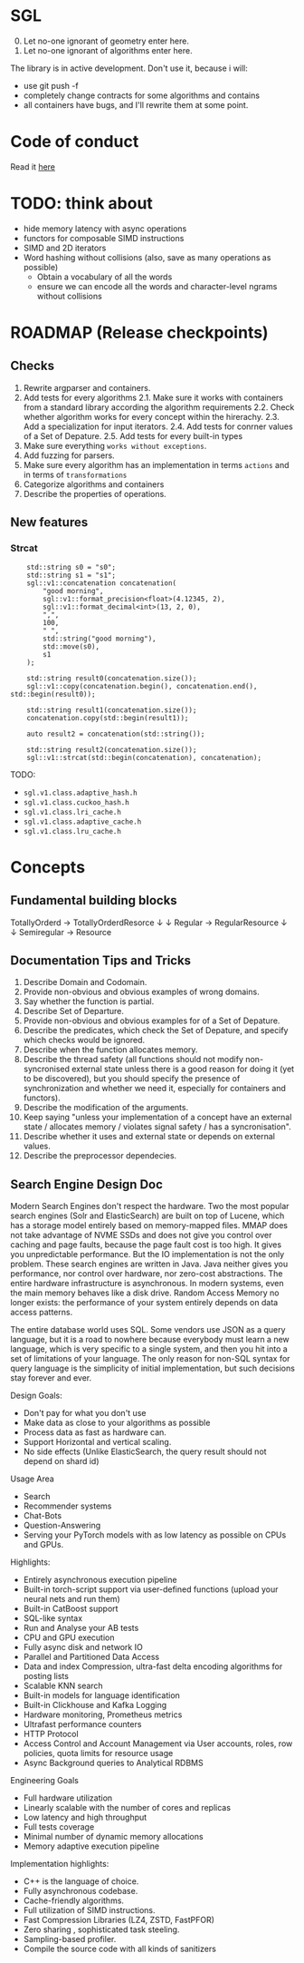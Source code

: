 # SGL

0. Let no-one ignorant of geometry enter here.
1. Let no-one ignorant of algorithms enter here.

The library is in active development. Don't use it, because i will:
- use git push -f
- completely change contracts for some algorithms and contains
- all containers have bugs, and I'll rewrite them at some point.

# Code of conduct
Read it [here](.github/CODE_OF_CONDUCT.md)

# TODO: think about
- hide memory latency with async operations
- functors for composable SIMD instructions
- SIMD and 2D iterators
- Word hashing without collisions (also, save as many operations as possible)
  - Obtain a vocabulary of all the words
  - ensure we can encode all the words and character-level ngrams without collisions


# ROADMAP (Release checkpoints)

## Checks
1. Rewrite argparser and containers.
2. Add tests for every algorithms
    2.1. Make sure it works with containers from a standard library according the algorithm requirements
    2.2. Check whether algorithm works for every concept within the hirerachy.
    2.3. Add a specialization for input iterators.
    2.4. Add tests for conrner values of a Set of Depature.
    2.5. Add tests for every built-in types
3. Make sure everything `works without exceptions`.
4. Add fuzzing for parsers.
5. Make sure every algorithm has an implementation in terms `actions` and in terms of `transformations`
6. Categorize algorithms and containers
7. Describe the properties of operations.

## New features 
### Strcat
```
    std::string s0 = "s0";
    std::string s1 = "s1";
    sgl::v1::concatenation concatenation(
        "good morning",
        sgl::v1::format_precision<float>(4.12345, 2),
        sgl::v1::format_decimal<int>(13, 2, 0),
        ",",
        100,
        " ",
        std::string("good morning"),
        std::move(s0),
        s1
    );

    std::string result0(concatenation.size());
    sgl::v1::copy(concatenation.begin(), concatenation.end(), std::begin(result0));

    std::string result1(concatenation.size());
    concatenation.copy(std::begin(result1));
    
    auto result2 = concatenation(std::string());

    std::string result2(concatenation.size());
    sgl::v1::strcat(std::begin(concatenation), concatenation);
```

TODO:
- `sgl.v1.class.adaptive_hash.h`
- `sgl.v1.class.cuckoo_hash.h`
- `sgl.v1.class.lri_cache.h`
- `sgl.v1.class.adaptive_cache.h`
- `sgl.v1.class.lru_cache.h`

# Concepts
## Fundamental building blocks
TotallyOrderd -> TotallyOrderdResorce
    ↓                   ↓
 Regular      ->   RegularResource
    ↓                   ↓
Semiregular   ->     Resource


## Documentation Tips and Tricks
01. Describe Domain and Codomain.
02. Provide non-obvious and obvious examples of wrong domains.
03. Say whether the function is partial.
04. Describe Set of Departure.
05. Provide non-obvious and obvious examples for of a Set of Depature.
06. Describe the predicates, which check the Set of Depature, and specify which checks would be ignored.
07. Describe when the function allocates memory.
08. Describe the thread safety (all functions should not modify non-syncronised external state unless there is a good reason for doing it (yet to be discovered), but you should specify the presence of synchronization and whether we need it, especially for containers and functors).
09. Describe the modification of the arguments.
10. Keep saying "unless your implementation of a concept have an external state / allocates memory / violates signal safety / has a syncronisation".
11. Describe whether it uses and external state or depends on external values.
12. Describe the preprocessor dependecies.


## Search Engine Design Doc

Modern Search Engines don't respect the hardware. Two the most popular search engines (Solr and ElasticSearch) are built on top of Lucene, which has a storage model entirely based on memory-mapped files. MMAP does not take advantage of NVME SSDs and does not give you control over caching and page faults, because the page fault cost is too high. It gives you unpredictable performance. But the IO implementation is not the only problem. These search engines are written in Java. Java neither gives you performance, nor control over hardware, nor zero-cost abstractions. The entire hardware infrastructure is asynchronous. In modern systems, even the main memory behaves like a disk drive. Random Access Memory no longer exists: the performance of your system entirely depends on data access patterns.

The entire database world uses SQL. Some vendors use JSON as a query language, but it is a road to nowhere because everybody must learn a new language, which is very specific to a single system, and then you hit into a set of limitations of your language. The only reason for non-SQL syntax for query language is the simplicity of initial implementation, but such decisions stay forever and ever.

Design Goals:
- Don't pay for what you don't use
- Make data as close to your algorithms as possible
- Process data as fast as hardware can.
- Support Horizontal and vertical scaling.
- No side effects (Unlike ElasticSearch, the query result should not depend on shard id)

Usage Area
- Search
- Recommender systems
- Chat-Bots
- Question-Answering
- Serving your PyTorch models with as low latency as possible on CPUs and GPUs.

Highlights:
- Entirely asynchronous execution pipeline
- Built-in torch-script support via user-defined functions (upload your neural nets and run them)
- Built-in CatBoost support
- SQL-like syntax
- Run and Analyse your AB tests
- CPU and GPU execution
- Fully async disk and network IO
- Parallel and Partitioned Data Access
- Data and index Compression, ultra-fast delta encoding algorithms for posting lists
- Scalable KNN search
- Built-in models for language identification
- Built-in Clickhouse and Kafka Logging
- Hardware monitoring, Prometheus metrics
- Ultrafast performance counters
- HTTP Protocol
- Access Control and Account Management via User accounts, roles, row policies, quota limits for resource usage
- Async Background queries to Analytical RDBMS

Engineering Goals
- Full hardware utilization
- Linearly scalable with the number of cores and replicas
- Low latency and high throughput
- Full tests coverage
- Minimal number of dynamic memory allocations
- Memory adaptive execution pipeline


Implementation highlights:
- C++ is the language of choice.
- Fully asynchronous codebase.
- Cache-friendly algorithms.
- Full utilization of SIMD instructions.
- Fast Compression Libraries (LZ4, ZSTD, FastPFOR)
- Zero sharing  , sophisticated task steeling.
- Sampling-based profiler.
- Compile the source code with all kinds of sanitizers
